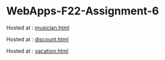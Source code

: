 # WebApps-F22-Assignment-6
Hosted at : [musician.html](https://44-563-web-apps-f22.github.io/44563-webapps-assignment-6-mani143111/musician.html)

Hosted at : [discount.html](https://44-563-web-apps-f22.github.io/44563-webapps-assignment-6-mani143111/discount.html)

Hosted at : [vacation.html](https://44-563-web-apps-f22.github.io/44563-webapps-assignment-6-mani143111/vacation.html)

